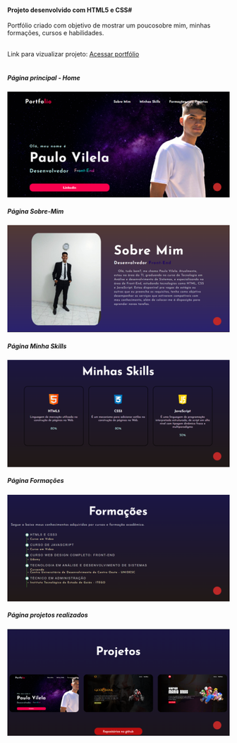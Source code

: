 <h4>Projeto desenvolvido com HTML5 e CSS#</h4>
<p>Portfólio criado com objetivo de mostrar um poucosobre mim, minhas formações, cursos e habilidades.</p>
<br>
Link para vizualizar projeto: <a href="#">Acessar portfólio</a>
<br>
<br>
<h5>Página principal - Home</h5>
<img src="./img/home.png">
<br>
<h5>Página Sobre-Mim</h5>
<img src="./img/sobre-mim.png">
<br>
<h5>Página Minha Skills</h5>
<img src="./img/skills.png">
<br>
<h5>Página Formações</h5>
<img src="./img/formações.png">
<br>
<h5>Página projetos realizados</h5>
<img src="./img/projetos.png">
